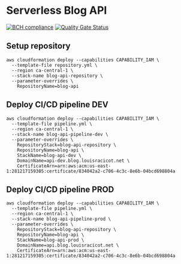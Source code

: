# Serverless Blog API
[![BCH compliance](https://bettercodehub.com/edge/badge/lracicot/serverless-blog-api?branch=master)](https://bettercodehub.com/) [![Quality Gate Status](https://sonarcloud.io/api/project_badges/measure?project=lracicot_serverless-blog-api&metric=alert_status)](https://sonarcloud.io/dashboard?id=lracicot_serverless-blog-api)

## Setup repository

```
aws cloudformation deploy --capabilities CAPABILITY_IAM \
  --template-file repository.yml \
  --region ca-central-1 \
  --stack-name blog-api-repository \
  --parameter-overrides \
    RepositoryName=blog-api
```

## Deploy CI/CD pipeline DEV

```
aws cloudformation deploy --capabilities CAPABILITY_IAM \
  --template-file pipeline.yml \
  --region ca-central-1 \
  --stack-name blog-api-pipeline-dev \
  --parameter-overrides \
    RepositoryStack=blog-api-repository \
    RepositoryName=blog-api \
    StackName=blog-api-dev \
    DomainName=api-dev.blog.louisracicot.net \
    CertificateArn=arn:aws:acm:us-east-1:281217159305:certificate/834042a2-c706-4c3c-8e6b-04bcd698804a
```


## Deploy CI/CD pipeline PROD

```
aws cloudformation deploy --capabilities CAPABILITY_IAM \
  --template-file pipeline.yml \
  --region ca-central-1 \
  --stack-name blog-api-pipeline-prod \
  --parameter-overrides \
    RepositoryStack=blog-api-repository \
    RepositoryName=blog-api \
    StackName=blog-api-prod \
    DomainName=api.blog.louisracicot.net \
    CertificateArn=arn:aws:acm:us-east-1:281217159305:certificate/834042a2-c706-4c3c-8e6b-04bcd698804a
```
